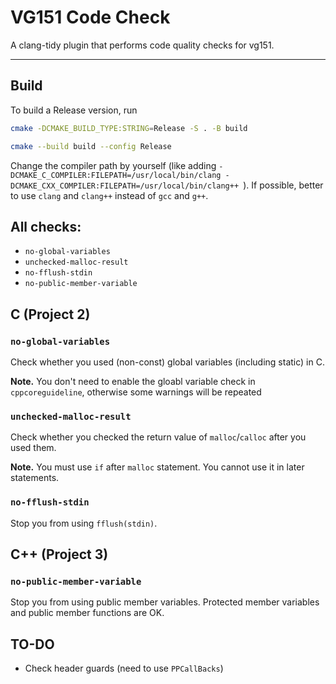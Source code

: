 # VG151 Code Check

A clang-tidy plugin that performs code quality checks for vg151.

---

## Build

To build a Release version, run

```sh
cmake -DCMAKE_BUILD_TYPE:STRING=Release -S . -B build

cmake --build build --config Release
```

Change the compiler path by yourself (like adding `-DCMAKE_C_COMPILER:FILEPATH=/usr/local/bin/clang -DCMAKE_CXX_COMPILER:FILEPATH=/usr/local/bin/clang++ `). If possible, better to use `clang` and `clang++` instead of `gcc` and `g++`.

## All checks:

- `no-global-variables`
- `unchecked-malloc-result`
- `no-fflush-stdin`
- `no-public-member-variable`

## C (Project 2)

### `no-global-variables`

Check whether you used (non-const) global variables (including static) in C.

**Note.** You don't need to enable the gloabl variable check in `cppcoreguideline`, otherwise some warnings will be repeated

### `unchecked-malloc-result`

Check whether you checked the return value of `malloc`/`calloc` after you used them.

**Note.** You must use `if` after `malloc` statement. You cannot use it in later statements.

### `no-fflush-stdin`

Stop you from using `fflush(stdin)`.

## C++ (Project 3)

### `no-public-member-variable`

Stop you from using public member variables. Protected member variables and public member functions are OK.

## TO-DO

- Check header guards (need to use `PPCallBacks`)
